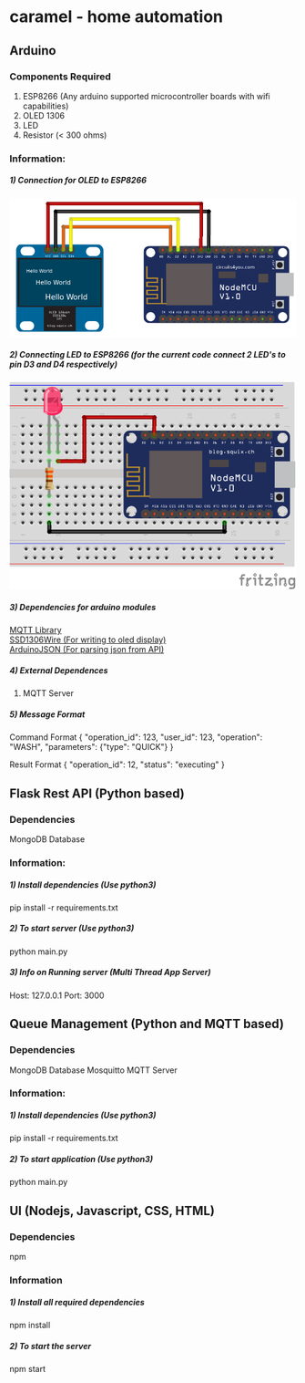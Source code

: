 # caramel - home automation

## Arduino

### Components Required <br>
1) ESP8266 (Any arduino supported microcontroller boards with wifi capabilities) <br>
2) OLED 1306 <br>
3) LED <br>
4) Resistor (< 300 ohms) <br>


### Information:

##### 1) Connection for OLED to ESP8266
<img src="https://github.com/santoshbalaji/lemur-caramel/blob/master/images/oled.png" />

##### 2) Connecting LED to ESP8266 (for the current code connect 2 LED's to pin D3 and D4 respectively)
<img src="https://github.com/santoshbalaji/lemur-caramel/blob/master/images/led.png" />

##### 3) Dependencies for arduino modules <br>
   <a href="https://github.com/knolleary/pubsubclient.git">MQTT Library</a><br>
   <a href="https://github.com/ThingPulse/esp8266-oled-ssd1306.git">SSD1306Wire (For writing to oled display)</a><br>
   <a href="https://arduinojson.org/">ArduinoJSON (For parsing json from API)</a><br>

##### 4) External Dependences
1) MQTT Server


##### 5) Message Format
Command Format 
{
  "operation_id": 123,
  "user_id": 123,
  "operation": "WASH",
  "parameters": {"type": "QUICK"}
}

Result Format
{
  "operation_id": 12,
  "status": "executing"
}


## Flask Rest API (Python based)

### Dependencies
MongoDB Database

### Information:

##### 1) Install dependencies (Use python3)
pip install -r requirements.txt

##### 2) To start server (Use python3)
python main.py 

##### 3) Info on Running server (Multi Thread App Server) 
Host: 127.0.0.1
Port: 3000


## Queue Management (Python and MQTT based)

### Dependencies
MongoDB Database
Mosquitto MQTT Server 

### Information:

##### 1) Install dependencies (Use python3)
pip install -r requirements.txt

##### 2) To start application (Use python3)
python main.py 


## UI (Nodejs, Javascript, CSS, HTML)

### Dependencies
npm

### Information

##### 1) Install all required dependencies
npm install

##### 2) To start the server
npm start




